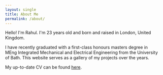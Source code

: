 ```yaml
---
layout: single
title: About Me
permalink: /about/
---
```


Hello! I'm Rahul. I'm 23 years old and born and raised in London, United Kingdom. 

I have recently graduated with a first-class honours masters degree in MEng Integrated Mechanical and Electrical Engineering from the University of Bath. This website serves as a gallery of my projects over the years.

My up-to-date CV can be found [here][cv-link].



[cv-link]:	/misc/CV-2021-06-20.pdf